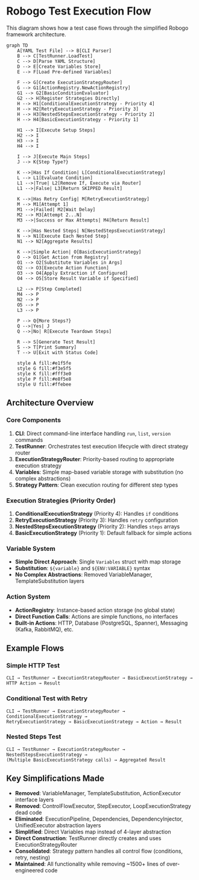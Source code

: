 # Robogo Test Execution Flow

This diagram shows how a test case flows through the simplified Robogo framework architecture.

```mermaid
graph TD
    A[YAML Test File] --> B[CLI Parser]
    B --> C[TestRunner.LoadTest]
    C --> D[Parse YAML Structure]
    D --> E[Create Variables Store]
    E --> F[Load Pre-defined Variables]
    
    F --> G[Create ExecutionStrategyRouter]
    G --> G1[ActionRegistry.NewActionRegistry]
    G1 --> G2[BasicConditionEvaluator]
    G2 --> H[Register Strategies Directly]
    H --> H1[ConditionalExecutionStrategy - Priority 4]
    H --> H2[RetryExecutionStrategy - Priority 3] 
    H --> H3[NestedStepsExecutionStrategy - Priority 2]
    H --> H4[BasicExecutionStrategy - Priority 1]
    
    H1 --> I[Execute Setup Steps]
    H2 --> I
    H3 --> I
    H4 --> I
    
    I --> J[Execute Main Steps]
    J --> K{Step Type?}
    
    K -->|Has If Condition| L[ConditionalExecutionStrategy]
    L --> L1[Evaluate Condition]
    L1 -->|True| L2[Remove If, Execute via Router]
    L1 -->|False| L3[Return SKIPPED Result]
    
    K -->|Has Retry Config| M[RetryExecutionStrategy]
    M --> M1[Attempt 1]
    M1 -->|Failed| M2[Wait Delay]
    M2 --> M3[Attempt 2...N]
    M3 -->|Success or Max Attempts| M4[Return Result]
    
    K -->|Has Nested Steps| N[NestedStepsExecutionStrategy]
    N --> N1[Execute Each Nested Step]
    N1 --> N2[Aggregate Results]
    
    K -->|Simple Action| O[BasicExecutionStrategy]
    O --> O1[Get Action from Registry]
    O1 --> O2[Substitute Variables in Args]
    O2 --> O3[Execute Action Function]
    O3 --> O4[Apply Extraction if Configured]
    O4 --> O5[Store Result Variable if Specified]
    
    L2 --> P[Step Completed]
    M4 --> P
    N2 --> P
    O5 --> P
    L3 --> P
    
    P --> Q{More Steps?}
    Q -->|Yes| J
    Q -->|No| R[Execute Teardown Steps]
    
    R --> S[Generate Test Result]
    S --> T[Print Summary]
    T --> U[Exit with Status Code]

    style A fill:#e1f5fe
    style G fill:#f3e5f5
    style K fill:#fff3e0
    style P fill:#e8f5e8
    style U fill:#ffebee
```

## Architecture Overview

### Core Components

1. **CLI**: Direct command-line interface handling `run`, `list`, `version` commands
2. **TestRunner**: Orchestrates test execution lifecycle with direct strategy router
3. **ExecutionStrategyRouter**: Priority-based routing to appropriate execution strategy
4. **Variables**: Simple map-based variable storage with substitution (no complex abstractions)
5. **Strategy Pattern**: Clean execution routing for different step types

### Execution Strategies (Priority Order)

1. **ConditionalExecutionStrategy** (Priority 4): Handles `if` conditions
2. **RetryExecutionStrategy** (Priority 3): Handles `retry` configuration  
3. **NestedStepsExecutionStrategy** (Priority 2): Handles `steps` arrays
4. **BasicExecutionStrategy** (Priority 1): Default fallback for simple actions

### Variable System

- **Simple Direct Approach**: Single `Variables` struct with map storage
- **Substitution**: `${variable}` and `${ENV:VARIABLE}` syntax
- **No Complex Abstractions**: Removed VariableManager, TemplateSubstitution layers

### Action System

- **ActionRegistry**: Instance-based action storage (no global state)
- **Direct Function Calls**: Actions are simple functions, no interfaces
- **Built-in Actions**: HTTP, Database (PostgreSQL, Spanner), Messaging (Kafka, RabbitMQ), etc.

## Example Flows

### Simple HTTP Test
```
CLI → TestRunner → ExecutionStrategyRouter → BasicExecutionStrategy → HTTP Action → Result
```

### Conditional Test with Retry
```
CLI → TestRunner → ExecutionStrategyRouter → ConditionalExecutionStrategy → 
RetryExecutionStrategy → BasicExecutionStrategy → Action → Result
```

### Nested Steps Test
```
CLI → TestRunner → ExecutionStrategyRouter → NestedStepsExecutionStrategy → 
(Multiple BasicExecutionStrategy calls) → Aggregated Result
```

## Key Simplifications Made

- **Removed**: VariableManager, TemplateSubstitution, ActionExecutor interface layers
- **Removed**: ControlFlowExecutor, StepExecutor, LoopExecutionStrategy dead code
- **Eliminated**: ExecutionPipeline, Dependencies, DependencyInjector, UnifiedExecutor abstraction layers
- **Simplified**: Direct Variables map instead of 4-layer abstraction
- **Direct Construction**: TestRunner directly creates and uses ExecutionStrategyRouter
- **Consolidated**: Strategy pattern handles all control flow (conditions, retry, nesting)
- **Maintained**: All functionality while removing ~1500+ lines of over-engineered code
